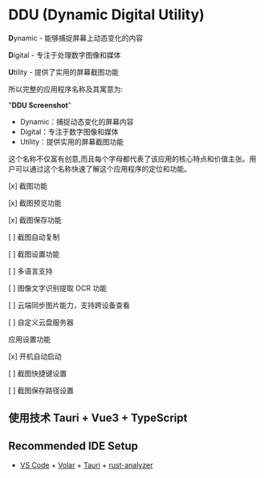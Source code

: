 # DDU (Dynamic Digital Utility)

**D**ynamic - 能够捕捉屏幕上动态变化的内容

**D**igital - 专注于处理数字图像和媒体

**U**tility - 提供了实用的屏幕截图功能

所以完整的应用程序名称及其寓意为:

"**DDU Screenshot**"

- Dynamic：捕捉动态变化的屏幕内容
- Digital：专注于数字图像和媒体
- Utility：提供实用的屏幕截图功能

这个名称不仅富有创意,而且每个字母都代表了该应用的核心特点和价值主张。用户可以通过这个名称快速了解这个应用程序的定位和功能。

<!-- todo -->

[x] 截图功能

[x] 截图预览功能

[x] 截图保存功能

[ ] 截图自动复制

[ ] 截图设置功能

[ ] 多语言支持

[ ] 图像文字识别提取 OCR 功能

[ ] 云端同步图片能力，支持跨设备查看

[ ] 自定义云盘服务器

应用设置功能

[x] 开机自动启动

[ ] 截图快捷键设置

[ ] 截图保存路径设置

## 使用技术 Tauri + Vue3 + TypeScript

## Recommended IDE Setup

- [VS Code](https://code.visualstudio.com/) + [Volar](https://marketplace.visualstudio.com/items?itemName=Vue.volar) + [Tauri](https://marketplace.visualstudio.com/items?itemName=tauri-apps.tauri-vscode) + [rust-analyzer](https://marketplace.visualstudio.com/items?itemName=rust-lang.rust-analyzer)
